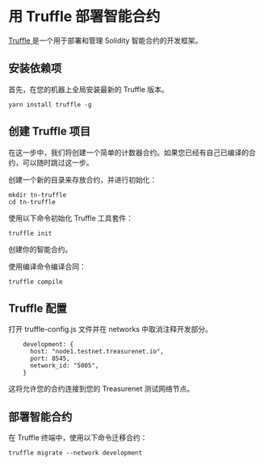 # 用 Truffle 部署智能合约

[Truffle ](https://www.trufflesuite.com/truffle) 是一个用于部署和管理 Solidity 智能合约的开发框架。

## 安装依赖项

首先，在您的机器上全局安装最新的 Truffle 版本。

```shell
yarn install truffle -g
```

## 创建 Truffle 项目

在这一步中，我们将创建一个简单的计数器合约。如果您已经有自己已编译的合约，可以随时跳过这一步。

创建一个新的目录来存放合约，并进行初始化：

```shell
mkdir tn-truffle
cd tn-truffle
```

使用以下命令初始化 Truffle 工具套件：

```shell
truffle init
```

创建你的智能合约。

使用编译命令编译合同：

```shell
truffle compile
```

## Truffle 配置

打开 truffle-config.js 文件并在 networks 中取消注释开发部分。

```shell
    development: {
      host: "node1.testnet.treasurenet.io",
      port: 8545,
      network_id: "5005",
    }
```

这将允许您的合约连接到您的 Treasurenet 测试网络节点。

## 部署智能合约

在 Truffle 终端中，使用以下命令迁移合约：

```shell
truffle migrate --network development
```
